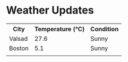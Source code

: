 # Weather Updates

<!-- WEATHER-UPDATE-START -->
<table><tr><th>City</th><th>Temperature (°C)</th><th>Condition</th></tr><tr><td>Valsad</td><td>27.6</td><td>Sunny</td></tr><tr><td>Boston</td><td>5.1</td><td>Sunny</td></tr><tr><td></td><td></td><td></td></tr></table>
<!-- WEATHER-UPDATE-END -->
